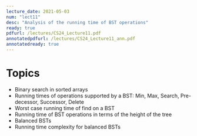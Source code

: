 ```yaml
---
lecture_date: 2021-05-03
num: "lect11"
desc: "Analysis of the running time of BST operations"
ready: true
pdfurl: /lectures/CS24_Lecture11.pdf
annotatedpdfurl: /lectures/CS24_Lecture11_ann.pdf
annotatedready: true
---
```



# Topics

* Binary search in sorted arrays
* Running times of operations supported by a BST: Min, Max, Search, Pre-decessor, Successor, Delete
* Worst case running time of find on a BST
* Running time of BST operations in terms of the height of the tree
* Balanced BSTs
* Running time complexity for balanced BSTs




